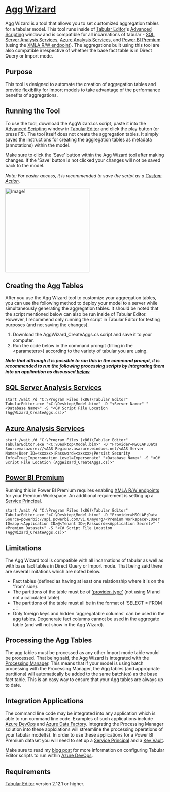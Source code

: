# [Agg Wizard](https://www.elegantbi.com/post/aggwizard "Agg Wizard")

Agg Wizard is a tool that allows you to set customized aggregation tables for a tabular model. This tool runs inside of [Tabular Editor](https://tabulareditor.com/ "Tabular Editor")'s  [Advanced Scripting](https://docs.tabulareditor.com/Advanced-Scripting.html "Advanced Scripting") window and is compatible for all incarnations of tabular - [SQL Server Analysis Services](https://docs.microsoft.com/analysis-services/ssas-overview?view=asallproducts-allversions "SQL Server Analysis Services"), [Azure Analysis Services](https://azure.microsoft.com/services/analysis-services/ "Azure Analysis Services"), and [Power BI Premium](https://powerbi.microsoft.com/power-bi-premium/ "Power BI Premium") (using the [XMLA R/W
endpoint](https://docs.microsoft.com/power-bi/admin/service-premium-connect-tools "XMLA R/W Endpoint")). The aggregations built using this tool are also compatible irrespective of whether the base fact table is in Direct Query or Import mode.

## Purpose

This tool is designed to automate the creation of aggregation tables and provide flexibility for Import models to take advantage of the performance benefits of aggregations.

## Running the Tool

To use the tool, download the AggWizard.cs script, paste it into the [Advanced Scripting](https://docs.tabulareditor.com/Advanced-Scripting.html "Advanced Scripting") window in [Tabular Editor](https://tabulareditor.com/ "Tabular Editor") and click the play button (or press F5).  The tool itself does not create the aggregation tables. It simply saves the instructions for creating the aggregation tables as metadata (annotations) within the model.

Make sure to click the 'Save' button within the Agg Wizard tool after making changes. If the 'Save' button is not clicked your changes will not be saved back to the model.

*Note: For easier access, it is recommended to save the script as a [Custom Action](https://docs.tabulareditor.com/Custom-Actions.html "Custom Action").*

<img width="265" alt="Image1" src="https://user-images.githubusercontent.com/29556918/119328097-6ae88a00-bc8c-11eb-99d3-725e730cdaf7.png">

## Creating the Agg Tables

After you use the Agg Wizard tool to customize your aggregation tables, you can use the following method to deploy your model to a server while simultaneously generating the aggregation tables. It should be noted that the script mentioned below can also be run inside of Tabular Editor. However, I recommend only running the script in Tabular Editor for testing purposes (and not saving the changes).

1. Download the AggWizard_CreateAggs.cs script and save it to your computer.
2. Run the code below in the command prompt (filling in the \<parameters\>) according to the variety of tabular you are using.
    
***Note that although it is possible to run this in the command prompt, it is recommended to run the following processing scripts by integrating them into an application as discussed [below](https://github.com/m-kovalsky/ProcessingManager#integration-applications "Integration Applications").***

## [SQL Server Analysis Services](https://docs.microsoft.com/analysis-services/ssas-overview?view=asallproducts-allversions "SQL Server Analysis Services")

    start /wait /d "C:\Program Files (x86)\Tabular Editor" TabularEditor.exe "<C:\Desktop\Model.bim>" -D "<Server Name>" "<Database Name>" -S "<C# Script File Location (AggWizard_CreateAggs.cs)>"

## [Azure Analysis Services](https://azure.microsoft.com/services/analysis-services/ "Azure Analysis Services")

    start /wait /d "C:\Program Files (x86)\Tabular Editor" TabularEditor.exe "<C:\Desktop\Model.bim>" -D "Provider=MSOLAP;Data Source=asazure://<AAS Region>.asazure.windows.net/<AAS Server Name>;User ID=<xxxxx>;Password=<xxxxx>;Persist Security Info=True;Impersonation Level=Impersonate" "<Database Name>" -S "<C# Script File Location (AggWizard_CreateAggs.cs)>"

## [Power BI Premium](https://powerbi.microsoft.com/power-bi-premium/ "Power BI Premium")

Running this in Power BI Premium requires enabling [XMLA R/W endpoints](https://docs.microsoft.com/power-bi/admin/service-premium-connect-tools "XMLA R/W Endpoints") for your Premium Workspace. An additional requirement is setting up a [Service Principal](https://tabulareditor.com/2020/06/02/PBI-SP-Access.html "Setting up a Service Principal").

    start /wait /d "C:\Program Files (x86)\Tabular Editor" TabularEditor.exe "<C:\Desktop\Model.bim>" -D "Provider=MSOLAP;Data Source=powerbi://api.powerbi.com/v1.0/myorg/<Premium Workspace>;User ID=app:<Application ID>@<Tenant ID>;Password=<Application Secret>" "<Premium Dataset>" -S "<C# Script File Location (AggWizard_CreateAggs.cs)>" 

## Limitations

The Agg Wizard tool is compatible with all incarnations of tabular as well as with base fact tables in Direct Query or Import mode. That being said there are several limitations which are noted below.

*  Fact tables (defined as having at least one relationship where it is on the 'from' side).
*  The partitions of the table must be of ['provider-type'](https://docs.microsoft.com/en-us/azure/analysis-services/analysis-services-datasource#understanding-providers) (not using M and not a calculated table).
*  The partitions of the table must all be in the format of 'SELECT * FROM ...'.
*  Only foreign keys and hidden 'aggregatable columns' can be used in the agg tables. Degenerate fact columns cannot be used in the aggregate table (and will not show in the Agg Wizard).

## Processing the Agg Tables

The agg tables must be processed as any other Import mode table would be processed. That being said, the Agg Wizard is integrated with the [Processing Manager](https://github.com/m-kovalsky/ProcessingManager "Processing Manager"). This means that if your model is using batch processing with the Processing Manager, the Agg tables (and appropriate partitions) will automatically be added to the same batch(es) as the base fact table. This is an easy way to ensure that your Agg tables are always up to date.

## Integration Applications

The command line code may be integrated into any application which is able to run command line code. Examples of such applications include [Azure DevOps](https://azure.microsoft.com/services/devops/ "Azure DevOps") and [Azure Data Factory](https://azure.microsoft.com/services/data-factory/ "Azure Data Factory"). Integrating the Processing Manager solution into these applciations will streamline the processing operations of your tabular model(s). In order to use these applications for a Power BI Premium dataset you will need to set up a [Service Principal](https://tabulareditor.com/2020/06/02/PBI-SP-Access.html "Service Principal") and a [Key Vault](https://azure.microsoft.com/services/key-vault/ "Azure Key Vault"). 

Make sure to read my [blog post](https://www.elegantbi.com/post/processingmanager "Processing Manager") for more information on configuring Tabular Editor scripts to run within [Azure DevOps](https://azure.microsoft.com/services/devops/ "Azure DevOps"). 

## Requirements

[Tabular Editor](https://tabulareditor.com/ "Tabular Editor") version 2.12.1 or higher.

